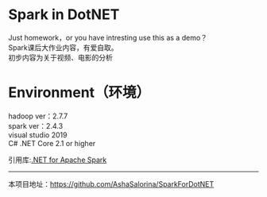 # Spark in DotNET
Just homework，or you have intresting use this as a demo？  
Spark课后大作业内容，有爱自取。  
初步内容为关于视频、电影的分析  

# Environment（环境）
hadoop ver：2.7.7  
spark ver：2.4.3  
visual studio 2019  
C# .NET Core 2.1 or higher  

引用库:[.NET for Apache Spark](https://github.com/dotnet/spark)  

----

本项目地址：<https://github.com/AshaSalorina/SparkForDotNET>
